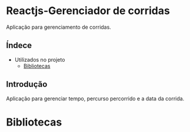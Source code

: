 # Reactjs-Gerenciador de corridas

Aplicação para gerenciamento de corridas.


## Índece

* Utilizados no projeto
  * [Bibliotecas](#Bibliotecas)

## Introdução

Aplicação para gerenciar tempo, percurso percorrido e a data da corrida. 


# Bibliotecas
